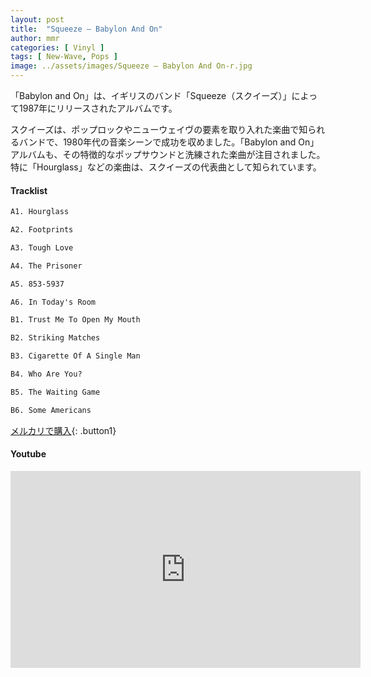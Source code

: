 ```yaml
---
layout: post
title:  "Squeeze – Babylon And On"
author: mmr
categories: [ Vinyl ]
tags: [ New-Wave, Pops ]
image: ../assets/images/Squeeze – Babylon And On-r.jpg
---
```


「Babylon and On」は、イギリスのバンド「Squeeze（スクイーズ）」によって1987年にリリースされたアルバムです。

スクイーズは、ポップロックやニューウェイヴの要素を取り入れた楽曲で知られるバンドで、1980年代の音楽シーンで成功を収めました。「Babylon and On」アルバムも、その特徴的なポップサウンドと洗練された楽曲が注目されました。特に「Hourglass」などの楽曲は、スクイーズの代表曲として知られています。

#### Tracklist
```md
A1. Hourglass

A2. Footprints

A3. Tough Love

A4. The Prisoner

A5. 853-5937

A6. In Today's Room

B1. Trust Me To Open My Mouth

B2. Striking Matches

B3. Cigarette Of A Single Man

B4. Who Are You?

B5. The Waiting Game

B6. Some Americans
```

[メルカリで購入](https://jp.mercari.com/item/m85609686798?afid=6142608987){: .button1}

#### Youtube
<iframe width="560" height="315" src="https://www.youtube.com/embed/vIqpseoHOkE?si=wYy-Yf5sAJesvP1X" title="YouTube video player" frameborder="0" allow="accelerometer; autoplay; clipboard-write; encrypted-media; gyroscope; picture-in-picture; web-share" referrerpolicy="strict-origin-when-cross-origin" allowfullscreen></iframe>
